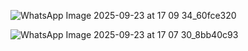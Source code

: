 ![WhatsApp Image 2025-09-23 at 17 09 34_60fce320](https://github.com/user-attachments/assets/7c29a629-79c1-47a0-9bfd-9f793007ae06)

![WhatsApp Image 2025-09-23 at 17 07 30_8bb40c93](https://github.com/user-attachments/assets/7c08352f-1782-41a3-9b5a-21b483fb7c9a)
